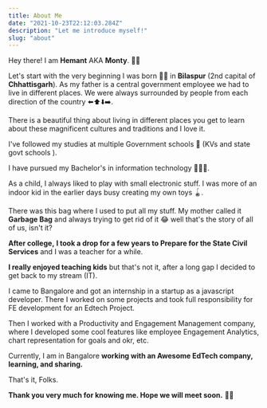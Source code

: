 ```yaml
---
title: About Me
date: "2021-10-23T22:12:03.284Z"
description: "Let me introduce myself!"
slug: "about"
---
```


Hey there! I am **Hemant** AKA **Monty**. 👋🏼

Let's start with the very beginning I was born 🤱🏼 in **Bilaspur** (2nd capital of **Chhattisgarh**). As my father is a central government employee we had to live in different places. We were always surrounded by people from each direction of the country ⬅️⬆️⬇️➡️.

There is a beautiful thing about living in different places you get to learn about these magnificent cultures and traditions and I love it.

I've followed my studies at multiple Government schools 🎒 (KVs and state govt schools ).

I have pursued my Bachelor's in information technology 👨🏼‍💻.

As a child, I always liked to play with small electronic stuff. I was more of an indoor kid in the earlier days busy creating my own toys 🪀.

There was this bag where I used to put all my stuff. My mother called it **Garbage Bag** and always trying to get rid of it 😂 well that's the story of all of us, isn't it?

**After college,** **I took a drop for a few years to Prepare for the State Civil Services** and I was a teacher for a while.

**I really enjoyed teaching kids** but that's not it, after a long gap I decided to get back to my stream (IT).

I came to Bangalore and got an internship in a startup as a javascript developer. There I worked on some projects and took full responsibility for FE development for an Edtech Project.

Then I worked with a Productivity and Engagement Management company, where I developed some cool features like employee Engagement Analytics, chart representation for goals and okr, etc.

Currently, I am in Bangalore **working with an Awesome EdTech company,** **learning, and sharing.**

That's it, Folks.

**Thank you very much for knowing me. Hope we will meet soon.** 👋🏼
